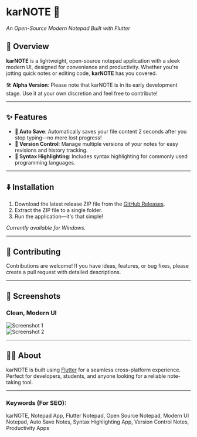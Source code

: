 # karNOTE 📓  
*An Open-Source Modern Notepad Built with Flutter*

## 🚀 Overview  
**karNOTE** is a lightweight, open-source notepad application with a sleek modern UI, designed for convenience and productivity. Whether you're jotting quick notes or editing code, **karNOTE** has you covered.

🛠️ **Alpha Version**: Please note that karNOTE is in its early development stage. Use it at your own discretion and feel free to contribute!  

---

## ✨ Features  

- **🔄 Auto Save**: Automatically saves your file content 2 seconds after you stop typing—no more lost progress!  
- **📜 Version Control**: Manage multiple versions of your notes for easy revisions and history tracking.  
- **🎨 Syntax Highlighting**: Includes syntax highlighting for commonly used programming languages.  

---

## ⬇️ Installation  

1. Download the latest release ZIP file from the [GitHub Releases](https://github.com/your-repo-name/releases).  
2. Extract the ZIP file to a single folder.  
3. Run the application—it's that simple!  

*Currently available for Windows.*  

---

## 🤝 Contributing  

Contributions are welcome! If you have ideas, features, or bug fixes, please create a pull request with detailed descriptions.  

---

## 📸 Screenshots  

### Clean, Modern UI
![Screenshot 1](https://github.com/user-attachments/assets/403bc91f-9a0b-4bbe-9c74-227af313ce87)  
![Screenshot 2](https://github.com/user-attachments/assets/fb044968-f4be-43d6-a6b6-9892f7e8da61)  

---

## 🧑‍💻 About  

karNOTE is built using [Flutter](https://flutter.dev/) for a seamless cross-platform experience. Perfect for developers, students, and anyone looking for a reliable note-taking tool.

---

### Keywords (For SEO):  
karNOTE, Notepad App, Flutter Notepad, Open Source Notepad, Modern UI Notepad, Auto Save Notes, Syntax Highlighting App, Version Control Notes, Productivity Apps  
